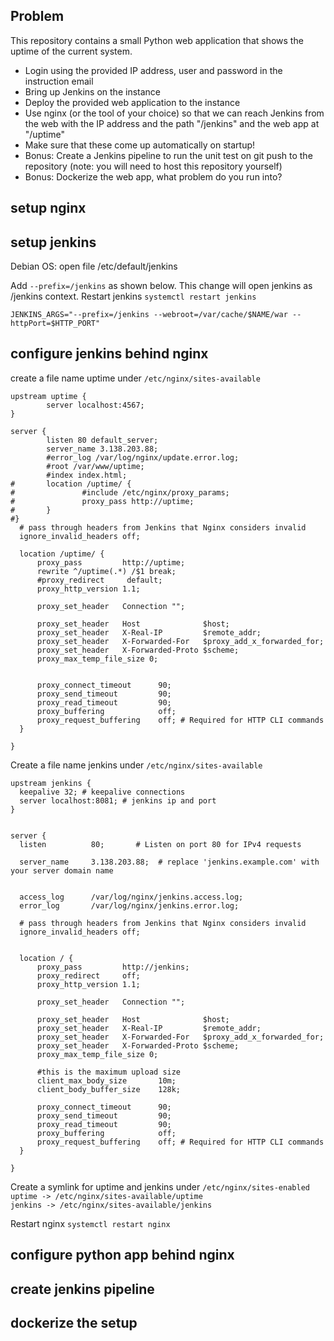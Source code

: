 
## Problem
This repository contains a small Python web application that shows the uptime of the current system.
 - Login using the provided IP address, user and password in the instruction email
 - Bring up Jenkins on the instance
 - Deploy the provided web application to the instance
 - Use nginx (or the tool of your choice) so that we can reach Jenkins from the web with the IP address and the path "/jenkins" and the web app at "/uptime"
 - Make sure that these come up automatically on startup!
 - Bonus: Create a Jenkins pipeline to run the unit test on git push to the repository (note: you will need to host this repository yourself)
 - Bonus: Dockerize the web app, what problem do you run into?

## setup nginx

## setup jenkins

Debian OS: 
open file /etc/default/jenkins

Add `--prefix=/jenkins` as shown below. This change will open jenkins as /jenkins context. Restart jenkins `systemctl restart jenkins`

`JENKINS_ARGS="--prefix=/jenkins --webroot=/var/cache/$NAME/war --httpPort=$HTTP_PORT"`

## configure jenkins behind nginx
create a file name uptime under `/etc/nginx/sites-available`
```
upstream uptime {
        server localhost:4567;
}

server {
        listen 80 default_server;
        server_name 3.138.203.88;
        #error_log /var/log/nginx/update.error.log;
        #root /var/www/uptime;
        #index index.html;
#       location /uptime/ {
#               #include /etc/nginx/proxy_params;
#               proxy_pass http://uptime;
#       }
#}
  # pass through headers from Jenkins that Nginx considers invalid
  ignore_invalid_headers off;

  location /uptime/ {
      proxy_pass         http://uptime;
      rewrite ^/uptime(.*) /$1 break;
      #proxy_redirect     default;
      proxy_http_version 1.1;

      proxy_set_header   Connection "";

      proxy_set_header   Host              $host;
      proxy_set_header   X-Real-IP         $remote_addr;
      proxy_set_header   X-Forwarded-For   $proxy_add_x_forwarded_for;
      proxy_set_header   X-Forwarded-Proto $scheme;
      proxy_max_temp_file_size 0;


      proxy_connect_timeout      90;
      proxy_send_timeout         90;
      proxy_read_timeout         90;
      proxy_buffering            off;
      proxy_request_buffering    off; # Required for HTTP CLI commands
  }

}
```

Create a file name jenkins under `/etc/nginx/sites-available`
```
upstream jenkins {
  keepalive 32; # keepalive connections
  server localhost:8081; # jenkins ip and port
}


server {
  listen          80;       # Listen on port 80 for IPv4 requests

  server_name     3.138.203.88;  # replace 'jenkins.example.com' with your server domain name


  access_log      /var/log/nginx/jenkins.access.log;
  error_log       /var/log/nginx/jenkins.error.log;

  # pass through headers from Jenkins that Nginx considers invalid
  ignore_invalid_headers off;


  location / {
      proxy_pass         http://jenkins;
      proxy_redirect     off;
      proxy_http_version 1.1;

      proxy_set_header   Connection "";

      proxy_set_header   Host              $host;
      proxy_set_header   X-Real-IP         $remote_addr;
      proxy_set_header   X-Forwarded-For   $proxy_add_x_forwarded_for;
      proxy_set_header   X-Forwarded-Proto $scheme;
      proxy_max_temp_file_size 0;

      #this is the maximum upload size
      client_max_body_size       10m;
      client_body_buffer_size    128k;

      proxy_connect_timeout      90;
      proxy_send_timeout         90;
      proxy_read_timeout         90;
      proxy_buffering            off;
      proxy_request_buffering    off; # Required for HTTP CLI commands
  }

}
```

Create a symlink for uptime and jenkins under `/etc/nginx/sites-enabled`\
 `uptime -> /etc/nginx/sites-available/uptime`\
 `jenkins -> /etc/nginx/sites-available/jenkins`
 
 Restart nginx `systemctl restart nginx`

## configure python app behind nginx

## create jenkins pipeline

## dockerize the setup
